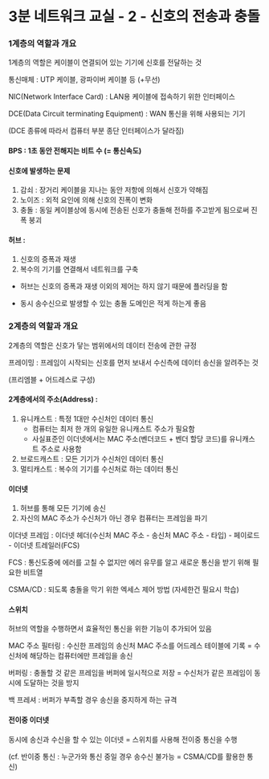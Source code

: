# 3분 네트워크 교실 - 2 - 신호의 전송과 충돌

### 1계층의 역할과 개요

1계층의 역할은 케이블이 연결되어 있는 기기에 신호를 전달하는 것

통신매체 : UTP 케이블, 광파이버 케이블 등 (+무선)

NIC(Network Interface Card) : LAN용 케이블에 접속하기 위한 인터페이스

DCE(Data Circuit terminating Equipment) : WAN 통신을 위해 사용되는 기기

(DCE 종류에 따라서 컴퓨터 부분 종단 인터페이스가 달라짐)



#### BPS : 1초 동안 전해지는 비트 수 (= 통신속도)

#### 신호에 발생하는 문제

1. 감쇠 : 장거리 케이블을 지나는 동안 저항에 의해서 신호가 약해짐
2. 노이즈 : 외적 요인에 의해 신호의 진폭이 변화
3. 충돌 : 동일 케이블상에 동시에 전송된 신호가 충돌해 전하를 주고받게 됨으로써 진폭 붕괴

#### 허브 :

1. 신호의 증폭과 재생
2. 복수의 기기를 연결해서 네트워크를 구축

- 허브는 신호의 증폭과 재생 이외의 제어는 하지 않기 때문에 플러딩을 함

- 동시 송수신으로 발생할 수 있는 충돌 도메인은 적게 하는게 좋음



### 2계층의 역할과 개요

2계층의 역할은 신호가 닿는 범위에서의 데이터 전송에 관한 규정

프레이밍 : 프레임이 시작되는 신호를 먼저 보내서 수신측에 데이터 송신을 알려주는 것

(프리엠블 + 어드레스로 구성)



#### 2계층에서의 주소(Address) :

1. 유니캐스트 : 특정 1대만 수신처인 데이터 통신
   - 컴퓨터는 최저 한 개의 유일한 유니캐스트 주소가 필요함
   - 사실표준인 이더넷에서는 MAC 주소(벤더코드 + 벤더 할당 코드)를 유니캐스트 주소로 사용함
2. 브로드캐스트 : 모든 기기가 수신처인 데이터 통신
3. 멀티캐스트 : 복수의 기기를 수신처로 하는 데이터 통신



#### 이더넷

1. 허브를 통해 모든 기기에 송신
2. 자신의 MAC 주소가 수신처가 아닌 경우 컴퓨터는 프레임을 파기

이더넷 프레임 :  이더넷 헤더(수신처 MAC 주소 - 송신처 MAC 주소 - 타입) - 페이로드 - 이더넷 트레일러(FCS)

FCS : 통신도중에 에러를 고칠 수 없지만 에러 유무를 알고 새로운 통신을 받기 위해 필요한 비트열

CSMA/CD : 되도록 충돌을 막기 위한 엑세스 제어 방법 (자세한건 필요시 학습)

 

#### 스위치

허브의 역할을 수행하면서 효율적인 통신을 위한 기능이 추가되어 있음

MAC 주소 필터링 : 수신한 프레임의 송신처 MAC 주소를 어드레스 테이블에 기록 = 수신처에 해당하는 컴퓨터에만 프레임을 송신

버퍼링 : 충돌할 것 같은 프레임을 버퍼에 일시적으로 저장 = 수신처가 같은 프레임이 동시에 도달하는 것을 방지

백 프레셔 : 버퍼가 부족할 경우 송신을 중지하게 하는 규격



#### 전이중 이더넷

동시에 송신과 수신을 할 수 있는 이더넷 = 스위치를 사용해 전이중 통신을 수행

(cf. 반이중 통신 : 누군가와 통신 중일 경우 송수신 불가능 = CSMA/CD를 활용한 통신)
